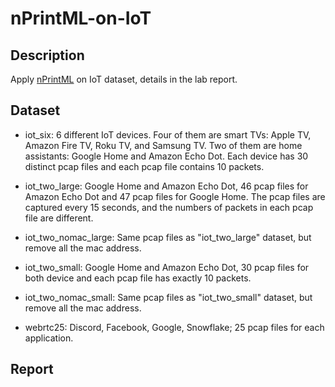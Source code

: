 # nPrintML-on-IoT

## Description
Apply [nPrintML](https://nprint.github.io/) on IoT dataset, details in the lab report.

## Dataset
- iot_six: 6 different IoT devices. Four of them are smart TVs: Apple TV, Amazon Fire TV, Roku TV, and Samsung TV. 
Two of them are home assistants: Google Home and Amazon Echo Dot. 
Each device has 30 distinct pcap files and each pcap file contains
10 packets.

- iot_two_large: Google Home and Amazon Echo Dot, 46 pcap files for Amazon Echo Dot and 47 pcap files for Google Home. The pcap files are captured every 15 seconds, and the numbers of packets in each pcap file are different. 

- iot_two_nomac_large: Same pcap files as "iot_two_large" dataset, but remove all the mac address.

- iot_two_small: Google Home and Amazon Echo Dot, 30 pcap files for both device and each pcap file has exactly 10 packets.

- iot_two_nomac_small: Same pcap files as "iot_two_small" dataset, but remove all the mac address.

- webrtc25: Discord, Facebook, Google, Snowflake; 25 pcap files for each application.

## Report
